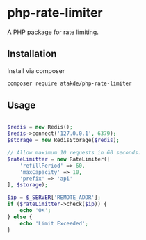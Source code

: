 # php-rate-limiter

A PHP package for rate limiting.

## Installation

Install via composer

```bash 
composer require atakde/php-rate-limiter
```

## Usage

```php

$redis = new Redis();
$redis->connect('127.0.0.1', 6379);
$storage = new RedisStorage($redis);

// Allow maximum 10 requests in 60 seconds.
$rateLimitter = new RateLimiter([
    'refillPeriod' => 60,
    'maxCapacity' => 10,
    'prefix' => 'api'
], $storage);

$ip = $_SERVER['REMOTE_ADDR'];
if ($rateLimitter->check($ip)) {
    echo 'OK';
} else {
    echo 'Limit Exceeded';
}


```
